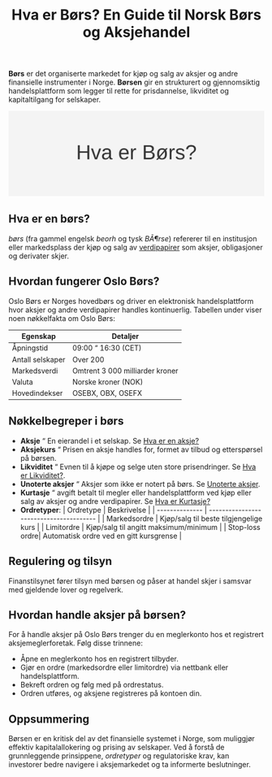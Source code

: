 ﻿---
title: "Hva er Børs? En Guide til Norsk Børs og Aksjehandel"
meta_title: "Hva er Børs? En Guide til Norsk Børs og Aksjehandel"
meta_description: '**Børs** er det organiserte markedet for kjøp og salg av aksjer og andre finansielle instrumenter i Norge. **Børsen** gir en strukturert og gjennomsiktig han...'
slug: bors
type: blog
layout: pages/single
---

**Børs** er det organiserte markedet for kjøp og salg av aksjer og andre finansielle instrumenter i Norge. **Børsen** gir en strukturert og gjennomsiktig handelsplattform som legger til rette for prisdannelse, likviditet og kapitaltilgang for selskaper.

![Hva er Børs? En Guide til Norsk Børs og Aksjehandel](bors-image.svg)

## Hva er en børs?

*børs* (fra gammel engelsk *beorh* og tysk *BÃ¶rse*) refererer til en institusjon eller markedsplass der kjøp og salg av [verdipapirer](/blogs/regnskap/hva-er-verdipapir "Hva er Verdipapir? En Komplett Guide til Verdipapirer") som aksjer, obligasjoner og derivater skjer.

## Hvordan fungerer Oslo Børs?

Oslo Børs er Norges hovedbørs og driver en elektronisk handelsplattform hvor aksjer og andre verdipapirer handles kontinuerlig. Tabellen under viser noen nøkkelfakta om Oslo Børs:

| Egenskap           | Detaljer                                |
| ------------------ | --------------------------------------- |
| Åpningstid         | 09:00 “ 16:30 (CET)                     |
| Antall selskaper   | Over 200                                |
| Markedsverdi       | Omtrent 3 000 milliarder kroner         |
| Valuta             | Norske kroner (NOK)                     |
| Hovedindekser      | OSEBX, OBX, OSEFX                       |

## Nøkkelbegreper i børs

* **Aksje** “ En eierandel i et selskap. Se [Hva er en aksje?](/blogs/regnskap/hva-er-en-aksje "Hva er en Aksje?")
* **Aksjekurs** “ Prisen en aksje handles for, formet av tilbud og etterspørsel på børsen.
* **Likviditet** “ Evnen til å kjøpe og selge uten store prisendringer. Se [Hva er Likviditet?](/blogs/regnskap/hva-er-likviditet "Hva er Likviditet? En komplett guide til likviditetsstyring").
* **Unoterte aksjer** “ Aksjer som ikke er notert på børs. Se [Unoterte aksjer](/blogs/regnskap/unoterte-aksjer "Unoterte aksjer “ Veileder til investering og regnskapsføring").
* **Kurtasje** “ avgift betalt til megler eller handelsplattform ved kjøp eller salg av aksjer og andre verdipapirer. Se [Hva er Kurtasje?](/blogs/regnskap/kurtasje "Hva er Kurtasje? Guide til Kurtasje og Megleravgifter")
* **Ordretyper**:
  | Ordretype      | Beskrivelse                             |
  | -------------- | --------------------------------------- |
  | Markedsordre   | Kjøp/salg til beste tilgjengelige kurs   |
  | Limitordre     | Kjøp/salg til angitt maksimum/minimum    |
  | Stop-loss ordre| Automatisk ordre ved en gitt kursgrense |

## Regulering og tilsyn

Finanstilsynet fører tilsyn med børsen og påser at handel skjer i samsvar med gjeldende lover og regelverk.

## Hvordan handle aksjer på børsen?

For å handle aksjer på Oslo Børs trenger du en meglerkonto hos et registrert aksjemeglerforetak. Følg disse trinnene:

*   Åpne en meglerkonto hos en registrert tilbyder.
*   Gjør en ordre (markedsordre eller limitordre) via nettbank eller handelsplattform.
*   Bekreft ordren og følg med på ordrestatus.
*   Ordren utføres, og aksjene registreres på kontoen din.

## Oppsummering

Børsen er en kritisk del av det finansielle systemet i Norge, som muliggjør effektiv kapitalallokering og prising av selskaper. Ved å forstå de grunnleggende prinsippene, *ordretyper* og regulatoriske krav, kan investorer bedre navigere i aksjemarkedet og ta informerte beslutninger.











